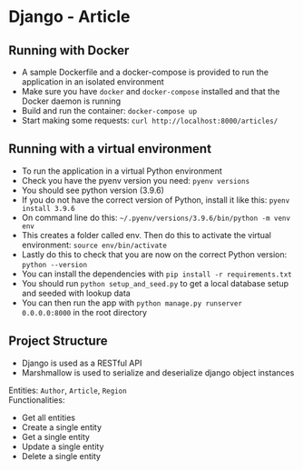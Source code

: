 # Django - Article

## Running with Docker

- A sample Dockerfile and a docker-compose is provided to run the application in an isolated environment
- Make sure you have `docker` and `docker-compose` installed and that the Docker daemon is running
- Build and run the container: `docker-compose up`
- Start making some requests: `curl http://localhost:8000/articles/`

## Running with a virtual environment

- To run the application in a virtual Python environment  
- Check you have the pyenv version you need: `pyenv versions`  
- You should see python version (3.9.6)  
- If you do not have the correct version of Python, install it like this: `pyenv install 3.9.6` 
- On command line do this: `~/.pyenv/versions/3.9.6/bin/python -m venv env`  
- This creates a folder called env. Then do this to activate the virtual environment: `source env/bin/activate`  
- Lastly do this to check that you are now on the correct Python version: `python --version`  
- You can install the dependencies with `pip install -r requirements.txt`  
- You should run `python setup_and_seed.py` to get a local database setup and seeded with lookup data  
- You can then run the app with `python manage.py runserver 0.0.0.0:8000` in the root directory  

## Project Structure

- Django is used as a RESTful API
- Marshmallow is used to serialize and deserialize django object instances

Entities: `Author`, `Article`, `Region`  
Functionalities:  
  - Get all entities
  - Create a single entity
  - Get a single entity
  - Update a single entity
  - Delete a single entity